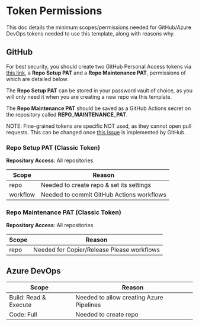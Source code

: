 # Token Permissions

This doc details the minimum scopes/permissions needed for GitHub/Azure DevOps tokens needed to use this template, along with reasons why.

## GitHub

For best security, you should create two GitHub Personal Access tokens via [this link](https://github.com/settings/personal-access-tokens/new), a **Repo Setup PAT** and a **Repo Maintenance PAT**, permissions of which are detailed below.

The **Repo Setup PAT** can be stored in your password vault of choice, as you will only need it when you are creating a new repo via this template.

The **Repo Maintenance PAT** should be saved as a GitHub Actions secret on the repository called **REPO_MAINTENANCE_PAT**.

NOTE: Fine-grained tokens are specific NOT used, as they cannot open pull requests. This can be changed once [this issue](https://github.com/github/roadmap/issues/600) is implemented by GitHub.

### Repo Setup PAT (Classic Token)

**Repository Access**: All repositories

| **Scope**                      | **Reason**                                         |
| ------------------------------ | -------------------------------------------------- |
| repo                           | Needed to create repo & set its settings           |
| workflow                       | Needed to commit GitHub Actions workflows          |

### Repo Maintenance PAT (Classic Token)

**Repository Access**: All repositories

| **Scope**                     | **Reason**                                 |
| ----------------------------- | ------------------------------------------ |
| repo                          | Needed for Copier/Release Please workflows |

## Azure DevOps

| **Scope**             | **Reason**                               |
| --------------------- | ---------------------------------------- |
| Build: Read & Execute | Needed to allow creating Azure Pipelines |
| Code: Full            | Needed to create repo                    |
